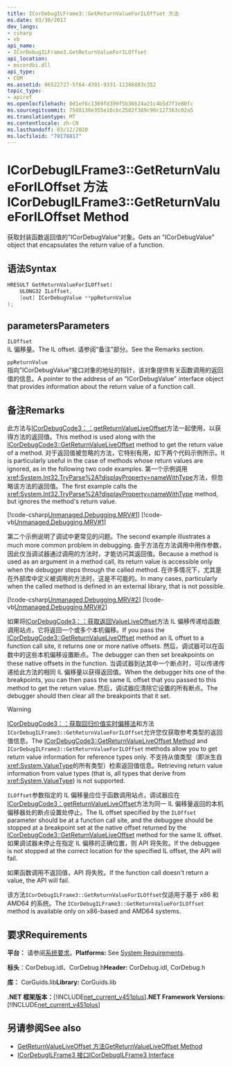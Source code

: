```yaml
---
title: ICorDebugILFrame3::GetReturnValueForILOffset 方法
ms.date: 03/30/2017
dev_langs:
- csharp
- vb
api_name:
- ICorDebugILFrame3.GetReturnValueForILOffset
api_location:
- mscordbi.dll
api_type:
- COM
ms.assetid: 06522727-5f64-4391-9331-11386883c352
topic_type:
- apiref
ms.openlocfilehash: 0d1ef6c1369fd399f5b36b24a21c4b5d7f1e80fc
ms.sourcegitcommit: 7588136e355e10cbc2582f389c90c127363c02a5
ms.translationtype: MT
ms.contentlocale: zh-CN
ms.lasthandoff: 03/12/2020
ms.locfileid: "79178817"
---
```

# <a name="icordebugilframe3getreturnvalueforiloffset-method"></a><span data-ttu-id="3fac6-102">ICorDebugILFrame3::GetReturnValueForILOffset 方法</span><span class="sxs-lookup"><span data-stu-id="3fac6-102">ICorDebugILFrame3::GetReturnValueForILOffset Method</span></span>
<span data-ttu-id="3fac6-103">获取封装函数返回值的"ICorDebugValue"对象。</span><span class="sxs-lookup"><span data-stu-id="3fac6-103">Gets an "ICorDebugValue" object that encapsulates the return value of a function.</span></span>  
  
## <a name="syntax"></a><span data-ttu-id="3fac6-104">语法</span><span class="sxs-lookup"><span data-stu-id="3fac6-104">Syntax</span></span>  
  
```cpp
HRESULT GetReturnValueForILOffset(  
    ULONG32 ILoffset,
    [out] ICorDebugValue **ppReturnValue  
);  
```  
  
## <a name="parameters"></a><span data-ttu-id="3fac6-105">parameters</span><span class="sxs-lookup"><span data-stu-id="3fac6-105">Parameters</span></span>  
 `ILOffset`  
 <span data-ttu-id="3fac6-106">IL 偏移量。</span><span class="sxs-lookup"><span data-stu-id="3fac6-106">The IL offset.</span></span> <span data-ttu-id="3fac6-107">请参阅“备注”部分。</span><span class="sxs-lookup"><span data-stu-id="3fac6-107">See the Remarks section.</span></span>  
  
 `ppReturnValue`  
 <span data-ttu-id="3fac6-108">指向"ICorDebugValue"接口对象的地址的指针，该对象提供有关函数调用的返回值的信息。</span><span class="sxs-lookup"><span data-stu-id="3fac6-108">A pointer to the address of an "ICorDebugValue" interface object that provides information about the return value of a function call.</span></span>  
  
## <a name="remarks"></a><span data-ttu-id="3fac6-109">备注</span><span class="sxs-lookup"><span data-stu-id="3fac6-109">Remarks</span></span>  
 <span data-ttu-id="3fac6-110">此方法与[ICorDebugCode3：：getReturnValueLiveOffset](icordebugcode3-getreturnvalueliveoffset-method.md)方法一起使用，以获得方法的返回值。</span><span class="sxs-lookup"><span data-stu-id="3fac6-110">This method is used along with the [ICorDebugCode3::GetReturnValueLiveOffset](icordebugcode3-getreturnvalueliveoffset-method.md) method to get the return value of a method.</span></span> <span data-ttu-id="3fac6-111">对于返回值被忽略的方法，它特别有用，如下两个代码示例所示。</span><span class="sxs-lookup"><span data-stu-id="3fac6-111">It is particularly useful in the case of methods whose return values are ignored, as in the following two code examples.</span></span> <span data-ttu-id="3fac6-112">第一个示例调用<xref:System.Int32.TryParse%2A?displayProperty=nameWithType>方法，但忽略该方法的返回值。</span><span class="sxs-lookup"><span data-stu-id="3fac6-112">The first example calls the <xref:System.Int32.TryParse%2A?displayProperty=nameWithType> method, but ignores the method's return value.</span></span>  
  
 [!code-csharp[Unmanaged.Debugging.MRV#1](../../../../samples/snippets/csharp/VS_Snippets_CLR/unmanaged.debugging.mrv/cs/mrv1.cs#1)]
 [!code-vb[Unmanaged.Debugging.MRV#1](../../../../samples/snippets/visualbasic/VS_Snippets_CLR/unmanaged.debugging.mrv/vb/mrv1.vb#1)]  
  
 <span data-ttu-id="3fac6-113">第二个示例说明了调试中更常见的问题。</span><span class="sxs-lookup"><span data-stu-id="3fac6-113">The second example illustrates a much more common problem in debugging.</span></span> <span data-ttu-id="3fac6-114">由于方法在方法调用中用作参数，因此仅当调试器通过调用的方法时，才能访问其返回值。</span><span class="sxs-lookup"><span data-stu-id="3fac6-114">Because a method is used as an argument in a method call, its return value is accessible only when the debugger steps through the called method.</span></span> <span data-ttu-id="3fac6-115">在许多情况下，尤其是在外部库中定义被调用的方法时，这是不可能的。</span><span class="sxs-lookup"><span data-stu-id="3fac6-115">In many cases, particularly when the called method is defined in an external library, that is not possible.</span></span>  
  
 [!code-csharp[Unmanaged.Debugging.MRV#2](../../../../samples/snippets/csharp/VS_Snippets_CLR/unmanaged.debugging.mrv/cs/mrv2.cs#2)]
 [!code-vb[Unmanaged.Debugging.MRV#2](../../../../samples/snippets/visualbasic/VS_Snippets_CLR/unmanaged.debugging.mrv/vb/mrv2.vb#2)]  
  
 <span data-ttu-id="3fac6-116">如果将[ICorDebugCode3：：获取返回ValueLiveOffset](icordebugcode3-getreturnvalueliveoffset-method.md)方法 IL 偏移传递给函数调用站点，它将返回一个或多个本机偏移。</span><span class="sxs-lookup"><span data-stu-id="3fac6-116">If you pass the [ICorDebugCode3::GetReturnValueLiveOffset](icordebugcode3-getreturnvalueliveoffset-method.md) method an IL offset to a function call site, it returns one or more native offsets.</span></span> <span data-ttu-id="3fac6-117">然后，调试器可以在函数中的这些本机偏移设置断点。</span><span class="sxs-lookup"><span data-stu-id="3fac6-117">The debugger can then set breakpoints on these native offsets in the function.</span></span> <span data-ttu-id="3fac6-118">当调试器到达其中一个断点时，可以传递传递给此方法的相同 IL 偏移量以获得返回值。</span><span class="sxs-lookup"><span data-stu-id="3fac6-118">When the debugger hits one of the breakpoints, you can then pass the same IL offset that you passed to this method to get the return value.</span></span> <span data-ttu-id="3fac6-119">然后，调试器应清除它设置的所有断点。</span><span class="sxs-lookup"><span data-stu-id="3fac6-119">The debugger should then clear all the breakpoints that it set.</span></span>  
  
> [!WARNING]
> <span data-ttu-id="3fac6-120">[ICorDebugCode3：：获取回归价值实时偏移法](icordebugcode3-getreturnvalueliveoffset-method.md)和方法`ICorDebugILFrame3::GetReturnValueForILOffset`允许您仅获取参考类型的返回值信息。</span><span class="sxs-lookup"><span data-stu-id="3fac6-120">The [ICorDebugCode3::GetReturnValueLiveOffset Method](icordebugcode3-getreturnvalueliveoffset-method.md) and `ICorDebugILFrame3::GetReturnValueForILOffset` methods allow you to get return value information for reference types only.</span></span> <span data-ttu-id="3fac6-121">不支持从值类型（即派生自<xref:System.ValueType>的所有类型）检索返回值信息。</span><span class="sxs-lookup"><span data-stu-id="3fac6-121">Retrieving return value information from value types (that is, all types that derive from <xref:System.ValueType>) is not supported.</span></span>  
  
 <span data-ttu-id="3fac6-122">`ILOffset`参数指定的 IL 偏移量应位于函数调用站点，调试器应在[ICorDebugCode3：getReturnValueLiveOffset](icordebugcode3-getreturnvalueliveoffset-method.md)方法为同一 IL 偏移量返回的本机偏移器处的断点设置处停止。</span><span class="sxs-lookup"><span data-stu-id="3fac6-122">The IL offset specified by the `ILOffset` parameter should be at a function call site, and the debuggee should be stopped at a breakpoint set at the native offset returned by the [ICorDebugCode3::GetReturnValueLiveOffset](icordebugcode3-getreturnvalueliveoffset-method.md) method for the same IL offset.</span></span> <span data-ttu-id="3fac6-123">如果调试器未停止在指定 IL 偏移的正确位置，则 API 将失败。</span><span class="sxs-lookup"><span data-stu-id="3fac6-123">If the debuggee is not stopped at the correct location for the specified IL offset, the API will fail.</span></span>  
  
 <span data-ttu-id="3fac6-124">如果函数调用不返回值，API 将失败。</span><span class="sxs-lookup"><span data-stu-id="3fac6-124">If the function call doesn't return a value, the API will fail.</span></span>  
  
 <span data-ttu-id="3fac6-125">该方法`ICorDebugILFrame3::GetReturnValueForILOffset`仅适用于基于 x86 和 AMD64 的系统。</span><span class="sxs-lookup"><span data-stu-id="3fac6-125">The `ICorDebugILFrame3::GetReturnValueForILOffset` method is available only on x86-based and AMD64 systems.</span></span>  
  
## <a name="requirements"></a><span data-ttu-id="3fac6-126">要求</span><span class="sxs-lookup"><span data-stu-id="3fac6-126">Requirements</span></span>  
 <span data-ttu-id="3fac6-127">**平台：** 请参阅[系统要求](../../../../docs/framework/get-started/system-requirements.md)。</span><span class="sxs-lookup"><span data-stu-id="3fac6-127">**Platforms:** See [System Requirements](../../../../docs/framework/get-started/system-requirements.md).</span></span>  
  
 <span data-ttu-id="3fac6-128">**标头**：CorDebug.idl、CorDebug.h</span><span class="sxs-lookup"><span data-stu-id="3fac6-128">**Header:** CorDebug.idl, CorDebug.h</span></span>  
  
 <span data-ttu-id="3fac6-129">**库：** CorGuids.lib</span><span class="sxs-lookup"><span data-stu-id="3fac6-129">**Library:** CorGuids.lib</span></span>  
  
 <span data-ttu-id="3fac6-130">**.NET 框架版本：**[!INCLUDE[net_current_v451plus](../../../../includes/net-current-v451plus-md.md)]</span><span class="sxs-lookup"><span data-stu-id="3fac6-130">**.NET Framework Versions:** [!INCLUDE[net_current_v451plus](../../../../includes/net-current-v451plus-md.md)]</span></span>  
  
## <a name="see-also"></a><span data-ttu-id="3fac6-131">另请参阅</span><span class="sxs-lookup"><span data-stu-id="3fac6-131">See also</span></span>

- [<span data-ttu-id="3fac6-132">GetReturnValueLiveOffset 方法</span><span class="sxs-lookup"><span data-stu-id="3fac6-132">GetReturnValueLiveOffset Method</span></span>](icordebugcode3-getreturnvalueliveoffset-method.md)
- [<span data-ttu-id="3fac6-133">ICorDebugILFrame3 接口</span><span class="sxs-lookup"><span data-stu-id="3fac6-133">ICorDebugILFrame3 Interface</span></span>](icordebugilframe3-interface.md)
